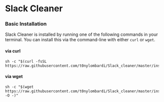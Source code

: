 # Slack Cleaner

### Basic Installation

Slack Cleaner is installed by running one of the following commands in your terminal. You can install this via the command-line with either `curl` or `wget`.

#### via curl

```shell
sh -c "$(curl -fsSL https://raw.githubusercontent.com/t0nylombardi/Slack_cleaner/master/install.sh)"
```

#### via wget

```shell
sh -c "$(wget https://raw.githubusercontent.com/t0nylombardi/Slack_cleaner/master/install.sh -O -)"
```

